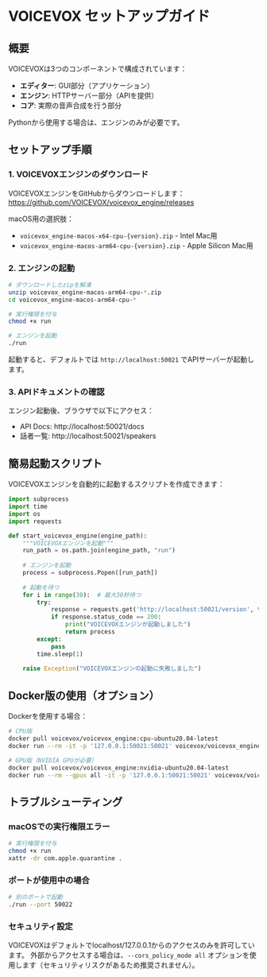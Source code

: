 # VOICEVOX セットアップガイド

## 概要

VOICEVOXは3つのコンポーネントで構成されています：
- **エディター**: GUI部分（アプリケーション）
- **エンジン**: HTTPサーバー部分（APIを提供）
- **コア**: 実際の音声合成を行う部分

Pythonから使用する場合は、エンジンのみが必要です。

## セットアップ手順

### 1. VOICEVOXエンジンのダウンロード

VOICEVOXエンジンをGitHubからダウンロードします：
https://github.com/VOICEVOX/voicevox_engine/releases

macOS用の選択肢：
- `voicevox_engine-macos-x64-cpu-{version}.zip` - Intel Mac用
- `voicevox_engine-macos-arm64-cpu-{version}.zip` - Apple Silicon Mac用

### 2. エンジンの起動

```bash
# ダウンロードしたzipを解凍
unzip voicevox_engine-macos-arm64-cpu-*.zip
cd voicevox_engine-macos-arm64-cpu-*

# 実行権限を付与
chmod +x run

# エンジンを起動
./run
```

起動すると、デフォルトでは `http://localhost:50021` でAPIサーバーが起動します。

### 3. APIドキュメントの確認

エンジン起動後、ブラウザで以下にアクセス：
- API Docs: http://localhost:50021/docs
- 話者一覧: http://localhost:50021/speakers

## 簡易起動スクリプト

VOICEVOXエンジンを自動的に起動するスクリプトを作成できます：

```python
import subprocess
import time
import os
import requests

def start_voicevox_engine(engine_path):
    """VOICEVOXエンジンを起動"""
    run_path = os.path.join(engine_path, "run")
    
    # エンジンを起動
    process = subprocess.Popen([run_path])
    
    # 起動を待つ
    for i in range(30):  # 最大30秒待つ
        try:
            response = requests.get('http://localhost:50021/version', timeout=1)
            if response.status_code == 200:
                print("VOICEVOXエンジンが起動しました")
                return process
        except:
            pass
        time.sleep(1)
    
    raise Exception("VOICEVOXエンジンの起動に失敗しました")
```

## Docker版の使用（オプション）

Dockerを使用する場合：

```bash
# CPU版
docker pull voicevox/voicevox_engine:cpu-ubuntu20.04-latest
docker run --rm -it -p '127.0.0.1:50021:50021' voicevox/voicevox_engine:cpu-ubuntu20.04-latest

# GPU版（NVIDIA GPUが必要）
docker pull voicevox/voicevox_engine:nvidia-ubuntu20.04-latest
docker run --rm --gpus all -it -p '127.0.0.1:50021:50021' voicevox/voicevox_engine:nvidia-ubuntu20.04-latest
```

## トラブルシューティング

### macOSでの実行権限エラー
```bash
# 実行権限を付与
chmod +x run
xattr -dr com.apple.quarantine .
```

### ポートが使用中の場合
```bash
# 別のポートで起動
./run --port 50022
```

### セキュリティ設定
VOICEVOXはデフォルトでlocalhost/127.0.0.1からのアクセスのみを許可しています。
外部からアクセスする場合は、`--cors_policy_mode all` オプションを使用します（セキュリティリスクがあるため推奨されません）。
